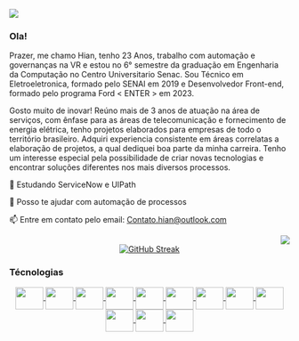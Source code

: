
![](https://komarev.com/ghpvc/?username=your-github-55hian&color=green)

<div align = "left">
  
<h3>Ola!</h3>
  <p>Prazer, me chamo Hian, tenho 23 Anos, trabalho com automação e governanças na VR e estou no 6° semestre da graduação em Engenharia da Computação no Centro Universitario Senac. Sou Técnico em Eletroeletronica, formado pelo SENAI em 2019 e Desenvolvedor Front-end, formado pelo programa Ford < ENTER > em 2023.</p>
  <p>Gosto muito de inovar! Reúno mais de 3 anos de atuação na área de serviços, com ênfase para as áreas de telecomunicação e fornecimento de energia elétrica, tenho projetos elaborados para empresas de todo o território brasileiro. Adquiri experiencia consistente em áreas correlatas a elaboração de projetos, a qual dediquei boa parte da minha carreira. Tenho um interesse especial pela possibilidade de criar novas tecnologias e encontrar soluções diferentes nos mais diversos processos. </p>

  🌱 Estudando ServiceNow e UIPath
  
  💬 Posso te ajudar com automação de processos
  
  📫 Entre em contato pelo email: Contato.hian@outlook.com
  <br>

  <div align = "Right">
  <a href="https://br.linkedin.com/in/hian-a-damaceno"> <img  src="https://img.shields.io/badge/linkedin-%230077B5.svg?style=for-the-badge&logo=linkedin&logoColor=white"> </a>
</div>
  
 </div>  

 <div align="center">
  <a href="#">
    <img src="https://github-readme-streak-stats.herokuapp.com?user=55Hian&theme=transparent&hide_border=true&locale=pt_BR&exclude_days=Sun%2CSat&card_width=560" alt="GitHub Streak">
  </a>
</div>
 
<h3>Técnologias</h3>
<div align = "center">
 <a href="https://github.com/55Hian"> 
    <img align="center" height="40" width="50" src="https://cdn.jsdelivr.net/gh/devicons/devicon/icons/azure/azure-original.svg"> 
    <img align="center" height="40" width="50" src="https://cdn.jsdelivr.net/gh/devicons/devicon/icons/arduino/arduino-original-wordmark.svg">
    <img align="center" height="40" width="50" src="https://cdn.jsdelivr.net/gh/devicons/devicon/icons/raspberrypi/raspberrypi-original.svg">
    <img align="center" height="40" width="50" src="https://cdn.jsdelivr.net/gh/devicons/devicon/icons/git/git-original.svg">
    <img align="center" height="40" width="50" src="https://cdn.jsdelivr.net/gh/devicons/devicon/icons/github/github-original.svg">       
    <img align="center" height="40" width="50" src="https://cdn.jsdelivr.net/gh/devicons/devicon/icons/figma/figma-original.svg">        
    <img align="center" height="40" width="50" src="https://cdn.jsdelivr.net/gh/devicons/devicon/icons/cplusplus/cplusplus-original.svg">  
    <img align="center" height="40" width="50" src="https://cdn.jsdelivr.net/gh/devicons/devicon/icons/java/java-original.svg">
    <img align="center" height="40" width="50" src="https://cdn.jsdelivr.net/gh/devicons/devicon/icons/python/python-original.svg">
    <img align="center" height="40" width="50" src="https://cdn.jsdelivr.net/gh/devicons/devicon/icons/javascript/javascript-original.svg">
    <img align="center" height="40" width="50" src="https://cdn.jsdelivr.net/gh/devicons/devicon/icons/html5/html5-original.svg">
    <img align="center" height="40" width="50" src="https://cdn.jsdelivr.net/gh/devicons/devicon/icons/css3/css3-original.svg">
  </a>
</div>


<br>

<!-- <div align = "center">
  <a href="https://github.com/55Hian">
    <img height="180em"  src="https://github-readme-stats.vercel.app/api?username=55Hian&show_icons=true&theme=transparent&hideborde=true">
    <img height="180em"  src="https://github-readme-stats.vercel.app/api/top-langs/?username=55Hian&layout=compact&langs-count=168&theme=transparent">
  </a>
</div>
 <br>
 <br> -->
 
 



